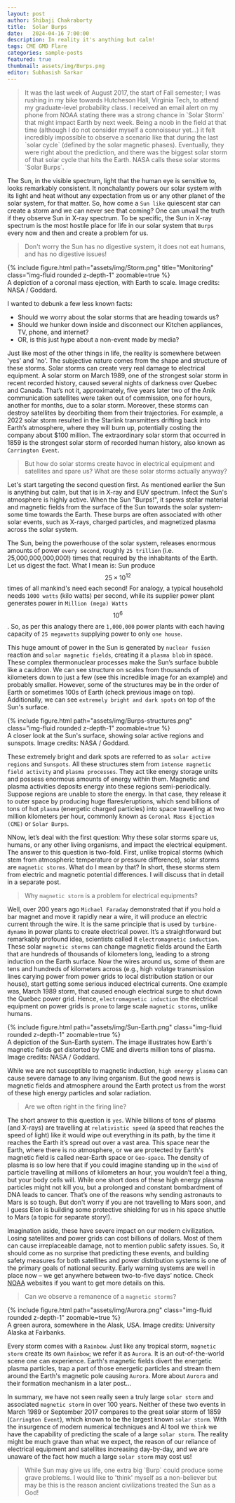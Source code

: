 ```yaml
---
layout: post
author: Shibaji Chakraborty
title:  Solar Burps
date:   2024-04-16 7:00:00
description: In reality it's anything but calm!
tags: CME GMD Flare
categories: sample-posts
featured: true
thumbnail: assets/img/Burps.png
editor: Subhasish Sarkar
---
```

<blockquote>
It was the last week of August 2017, the start of Fall semester; I was rushing in my bike towards Hutcheson Hall, Virginia Tech, to attend my graduate-level probability class. I received an email alert on my phone from NOAA stating there was a strong chance in `Solar Storm` that might impact Earth by next week. Being a noob in the field at that time (although I do not consider myself a connoisseur yet…) it felt incredibly impossible to observe a scenario like that during the last `solar cycle` (defined by the solar magnetic phases). Eventually, they were right about the prediction, and there was the biggest solar storm of that solar cycle that hits the Earth. NASA calls these solar storms `Solar Burps`.
</blockquote>

The Sun, in the visible spectrum, light that the human eye is sensitive to, looks remarkably consistent. It nonchalantly powers our solar system with its light and heat without any expectation from us or any other planet of the solar system, for that matter. So, how come a `Sun like` quiescent star can create a storm and we can never see that coming? One can unvail the truth if they observe Sun in X-ray spectrum. To be specific, the Sun in X-ray spectrum is the most hostile place for life in our solar system that `Burps` every now and then and create a problem for us.

> Don't worry the Sun has no digestive system, it does not eat humans, and has no digestive issues!

<div class="row">
    <div class="col-sm mt-3 mt-md-0">
        {% include figure.html path="assets/img/Storm.png" title="Monitoring" class="img-fluid rounded z-depth-1" zoomable=true %}
    </div>
</div>
<div class="caption">
    A depiction of a coronal mass ejection, with Earth to scale. Image credits: NASA / Goddard.
</div>

I wanted to debunk a few less known facts:
* Should we worry about the solar storms that are heading towards us? 
* Should we hunker down inside and disconnect our Kitchen appliances, TV, phone, and internet?
* OR, is this just hype about a non-event made by media?

Just like most of the other things in life, the reality is somewhere between 'yes' and 'no'. The subjective nature comes from the shape and structure of these storms. Solar storms can create very real damage to electrical equipment. A solar storm on March 1989, one of the strongest solar storm in recent recorded history, caused several nights of darkness over Quebec and Canada. That’s not it, approximately, five years later two of the Anik communication satellites were taken out of commission, one for hours, another for months, due to a solar storm. Moreover, these storms can destroy satellites by deorbiting them from their trajectories. For example, a 2022 solar storm resulted in the Starlink transmitters drifting back into Earth’s atmosphere, where they will burn up, potentially costing the company about $100 million. The extraordinary solar storm that occurred in 1859 is the strongest solar storm of recorded human history, also known as `Carrington Event`.

> But how do solar storms create havoc in electrical equipment and satellites and spare us? What are these solar storms actually anyway?

Let's start targeting the second question first. As mentioned earlier the Sun is anything but calm, but that is in X-ray and EUV spectrum. Infect the Sun's atmosphere is highly active. When the Sun "Burps!", it spews stellar material and magnetic fields from the surface of the Sun towards the solar system- some time towards the Earth. These burps are often associated with other solar events, such as X-rays, charged particles, and magnetized plasma across the solar system. 

The Sun, being the powerhouse of the solar system, releases enormous amounts of power `every second`, roughly `25 trillion` (i.e. 25,000,000,000,000!) times that required by the inhabitants of the Earth. Let us digest the fact. What I mean is: Sun produce $$25\times 10^12$$ times of all mankind's need each second! For analogy, a typical household needs `1000 watts` (kilo watts) per second, while its supplier power plant generates power in `Million (mega) Watts` $$10^6$$. So, as per this analogy there are `1,000,000` power plants with each having capacity of `25 megawatts` supplying power to only `one house`.

This huge amount of power in the Sun is generated by `nuclear fusion` reaction and `solar magnetic fields`, creating it a `plasma blob` in space. These complex thermonuclear processes make the Sun’s surface bubble like a cauldron. We can see structure on scales from thousands of kilometers down to just a few (see this incredible image for an example) and probably smaller. However, some of the structures may be in the order of Earth or sometimes 100s of Earth (check previous image on top). Additionally, we can see `extremely bright and dark spots` on top of the Sun's surface. 

<div class="row mt-3">
    <div class="col-sm mt-3 mt-md-0">
        {% include figure.html path="assets/img/Burps-structures.png" class="img-fluid rounded z-depth-1" zoomable=true %}
    </div>
</div>
<div class="caption">
    A closer look at the Sun's surface, showing solar active regions and sunspots. Image credits: NASA / Goddard.
</div>

These extremely bright and dark spots are referred to as `solar active regions` and `Sunspots`. All these structures stem from `intense magnetic field activity` and `plasma processes`. They act tike energy storage units and possess enormous amounts of energy within them. Magnetic and plasma activities deposits energy into these regions semi-periodically. Suppose regions are unable to store the energy. In that case, they release it to outer space by producing huge flares/eruptions, which send billions of tons of hot `plasma` (energetic charged particles) into space travelling at two million kilometers per hour, commonly known as `Coronal Mass Ejection (CME)` or `Solar Burps`.

NNow, let’s deal with the first question: Why these solar storms spare us, humans, or any other living organisms, and impact the electrical equipment. The answer to this question is two-fold. First, unlike tropical storms (which stem from atmospheric temperature or pressure difference), solar storms are `magnetic storms`. What do I mean by that? In short, these storms stem from electric and magnetic potential differences. I will discuss that in detail in a separate post. 

> Why `magnetic storm` is a problem for electrical equipments?

Well, over 200 years ago `Michael Faraday` demonstrated that if you hold a bar magnet and move it rapidly near a wire, it will produce an electric current through the wire. It is the same principle that is used by `turbine-dynamo` in power plants to create electrical power. It’s a straightforward but remarkably profound idea, scientists called it `electromagnetic induction`. These solar `magnetic storms` can change magnetic fields around the Earth that are hundreds of thousands of kilometers long, leading to a strong induction on the Earth surface. Now the wires around us, some of them are tens and hundreds of kilometers across (e.g., high volatge transmission lines carying power from power grids to local distribution station or our house), start getting some serious induced electrical currents. One example was, March 1989 storm, that caused enough electrical surge to shut down the Quebec power grid. Hence, `electromagnetic induction` the electrical equipment on power grids is `prone` to large scale `magnetic storms`, unlike humans.
<div class="row mt-3">
    <div class="col-sm mt-3 mt-md-0">
        {% include figure.html path="assets/img/Sun-Earth.png" class="img-fluid rounded z-depth-1" zoomable=true %}
    </div>
</div>
<div class="caption">
    A depiction of the Sun-Earth system. The image illustrates how Earth's magnetic fields get distorted by CME and diverts million tons of plasma. Image credits: NASA / Goddard.
</div>

While we are not susceptible to magnetic induction, `high energy plasma` can cause severe damage to any living organism. But the good news is magnetic fields and atmosphere around the Earth protect us from the worst of these high energy particles and solar radiation.

> Are we often right in the firing line?

The short answer to this question is `yes`. While billions of tons of plasma (and X-rays) are travelling at `relativistic speed` (a speed that reaches the speed of light) like it would wipe out everything in its path, by the time it reaches the Earth it’s spread out over a vast area. This space near the Earth, where there is no atmosphere, or we are protected by Earth's magnetic field is called near-Earth space or `Geo-space`. The density of plasma is so low here that if you could imagine standing up in the `wind` of particle travelling at millions of kilometers an hour, you wouldn’t feel a thing, but your body cells will. While one short does of these high energy plasma particles might not kill you, but a prolonged and constant bombardment of DNA leads to cancer. That’s one of the reasons why sending astronauts to Mars is so tough. But don't worry if you are not travelling to Mars soon, and I guess Elon is building some protective shielding for us in his space shuttle to Mars (a topic for separate story!).

Imagination aside, these have severe impact on our modern civilization. Losing satellites and power grids can cost billions of dollars. Most of them can cause irreplaceable damage, not to mention public safety issues. So, it should come as no surprise that predicting these events, and building safety measures for both satellites and power distribution systems is one of the primary goals of national security. Early warning systems are well in place now – we get anywhere between two-to-five days’ notice. Check [NOAA](https://noaa.gov/) websites if you want to get more details on this.

> Can we observe a remanence of a `magnetic storms`?
<div class="row mt-3">
    <div class="col-sm mt-3 mt-md-0">
        {% include figure.html path="assets/img/Aurora.png" class="img-fluid rounded z-depth-1" zoomable=true %}
    </div>
</div>
<div class="caption">
    A green aurora, somewhere in the Alask, USA. Image credits: University Alaska at Fairbanks.
</div>

Every storm comes with a `Rainbow`. Just like any tropical storm, `magnetic storm` create its own `Rainbow`; we refer it as `Aurora`. It is an out-of-the-world scene one can experience. Earth's magnetic fields divert the energetic plasma particles, trap a part of those energetic particles and stream them around the Earth's magnetic pole causing `Aurora`. More about `Aurora` and their formation mechanism in a later post...

In summary, we have not seen really seen a truly large `solar storm` and associated `magnetic storm` in over 100 years. Neither of these two events in March 1989 or September 2017 compares to the great solar storm of 1859 (`Carrington Event`), which known to be the largest known `solar storm`. With the insurgence of modern numerical techniques and AI tool we `think` we have the capability of predicting the scale of a large `solar storm`. The reality might be much grave than what we expect, the reason of our reliance of electrical equipment and satellites increasing day-by-day, and we are unaware of the fact how much a large `solar storm` may cost us!

<blockquote>
While Sun may give us life, one extra big `Burp` could produce some grave problems. I would like to 'think' myself as a non-believer but may be this is the reason ancient civilizations treated the Sun as a God!
</blockquote>